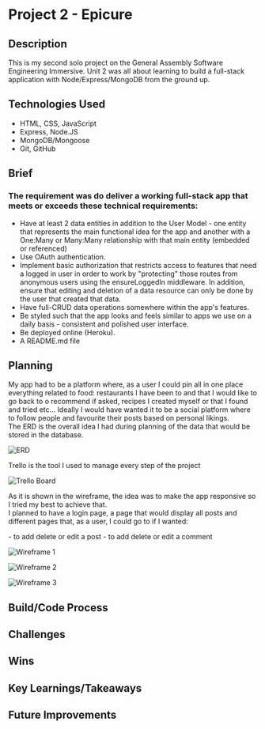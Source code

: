 # Project 2 - Epicure

## Description

<p>This is my second solo project on the General Assembly Software Engineering Immersive. Unit 2 was all about learning to build a full-stack application with Node/Express/MongoDB from the ground up.</p>

## Technologies Used

- HTML, CSS, JavaScript
- Express, Node.JS
- MongoDB/Mongoose
- Git, GitHub 

## Brief

### The requirement was do deliver a working full-stack app that meets or exceeds these technical requirements:
-  Have at least 2 data entities in addition to the User Model - one entity that represents the main functional idea for the app and another with a One:Many or Many:Many relationship with that main entity (embedded or referenced)
- Use OAuth authentication.
- Implement basic authorization that restricts access to features that need a logged in user in order to work by "protecting" those routes from anonymous users using the ensureLoggedIn middleware. In addition, ensure that editing and deletion of a data resource can only be done by the user that created that data.
- Have full-CRUD data operations somewhere within the app's features.
- Be styled such that the app looks and feels similar to apps we use on a daily basis - consistent and polished user interface.
- Be deployed online (Heroku).
- A README.md file

## Planning

<p> My app had to be a platform where, as a user I could pin all in one place everything related to food: restaurants I have been to and that I would like to go back to o recommend if asked, recipes I created myself or that I found and tried etc… Ideally I would have wanted it to be a social platform where to follow people and favourite their posts based on personal likings.<br>
The ERD is the overall idea I had during planning of the data that would be stored in the database.</p>

![ERD](/images/README-photos/ERD.png "ERD")

<p>Trello is the tool I used to manage every step of the project</p>

![Trello Board](/images/README-photos/trello.png "Trello board")

<p>As it is shown in the wireframe, the idea was to make the app responsive so I tried my best to achieve that.<br>
I planned to have a login page, a page that would display all posts and different pages that, as a user, I could go to if I wanted:</p>
- to add delete or edit a post
- to add delete or edit a comment

![Wireframe 1](/images/README-photos/Wireframe-01.png "Wireframe 1")

![Wireframe 2](/images/README-photos/Wireframe-02.png "Wireframe 2")

![Wireframe 3](/images/README-photos/Wireframe-03.png "Wireframe 3")

## Build/Code Process

## Challenges

## Wins

## Key Learnings/Takeaways

## Future Improvements
